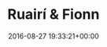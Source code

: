 ---
title:		"Ruairí & Fionn"
type:		"photos"
mediatype:		"upload"
location:		"Brandenburg, Germany"
date:		"2016-08-27 19:33:21+00:00"
album:		"people"
filename:		"knonigs-wusterhausen-ruairi-fionn.md"
series:		"friends"
cl_public_id:		"people/knonigs-wusterhausen-ruairi-fionn"
cl_version:		1497005474
format:		"tiff"
bytes:		2702220
width:		961
height:		1440
colours:
- "#F3F0EE"
- "#313A20"
- "#283722"
- "#36271F"
- "#725448"
- "#877A75"
- "#5B6F3A"
- "#001031"
- "#283029"
- "#33312B"
- "#002A49"
- "#506841"
- "#687969"
- "#2C271B"
- "#003C63"
- "#D6D7CA"
- "#7E826E"
- "#DBB875"
- "#C5C8CF"
- "#D2D9DD"
- "#774F50"
- "#0B100F"
- "#101519"
- "#C8D0C8"
- "#847350"
- "#7B7E88"
- "#1A1E27"
- "#C6C1C5"
- "#768387"
- "#252529"
exposure_mode:		"Auto"
program:		"Aperture-priority AE"
aperture:		"8.0"
focal_length:		"31.0 mm"
iso:		"320"
shutter_speed:		"1/20"
metering:		"Spot"
flash:		"Off, Did not fire"
white_balance:		"Custom"
colour_temp:		"5400"
has_crop:		"false"
orientation:		"Horizontal (normal)"
camera_model:		"NIKON D800"
lens_info:		"24-70mm f/2.8"
artist:		"No artist info"
x_resolution:		"300"
y_resolution:		"300"
---